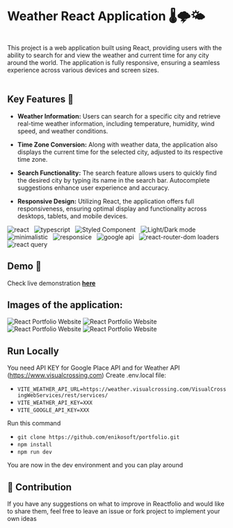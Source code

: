 # Weather React Application 🌡️🌩️🌤️

<br/>
This project is a web application built using React, providing users with the ability to search for and view the weather and current time for any city around the world. The application is fully responsive, ensuring a seamless experience across various devices and screen sizes.
<br />
<br />

## Key Features 🧭

- <b>Weather Information:</b> Users can search for a specific city and retrieve real-time weather information, including temperature, humidity, wind speed, and weather conditions.

- <b>Time Zone Conversion:</b> Along with weather data, the application also displays the current time for the selected city, adjusted to its respective time zone.
- <b>Search Functionality:</b> The search feature allows users to quickly find the desired city by typing its name in the search bar. Autocomplete suggestions enhance user experience and accuracy.
- <b>Responsive Design:</b> Utilizing React, the application offers full responsiveness, ensuring optimal display and functionality across desktops, tablets, and mobile devices.

<img src="https://img.shields.io/badge/-React-blue" alt="react"/> &nbsp; <img src="https://img.shields.io/badge/-Typescript-blue" alt="typescript"/> &nbsp; <img src="https://img.shields.io/badge/-Styled Components-blue" alt="Styled Component"/> &nbsp; <img src="https://img.shields.io/badge/-Light/Dark mode-blue" alt="Light/Dark mode"/> &nbsp; <img src="https://img.shields.io/badge/-Minimalistic-blue" alt="minimalistic"/> &nbsp; <img src="https://img.shields.io/badge/-Responsice-blue" alt="responsice"/> &nbsp; <img src="https://img.shields.io/badge/-google api-blue" alt="google api"/> &nbsp; <img src="https://img.shields.io/badge/-react router dom loaders-blue" alt="react-router-dom loaders"/> &nbsp; <img src="https://img.shields.io/badge/-react query-blue" alt="react query"/>

## Demo 🎥

Check live demonstration <a href="https://weather.enikosoft.com/"><strong>here</strong></a>

## Images of the application:
![React Portfolio Website](https://github.com/enikosoft/portfolio/blob/main/readme-images/demo1.png)
![React Portfolio Website](https://github.com/enikosoft/portfolio/blob/main/readme-images/demo2.png)
![React Portfolio Website](https://github.com/enikosoft/portfolio/blob/main/readme-images/mobile1.png)
![React Portfolio Website](https://github.com/enikosoft/portfolio/blob/main/readme-images/mobile2.png)

## Run Locally
You need API KEY for Google Place API and for Weather API (https://www.visualcrossing.com)
Create .env.local file:
- ``VITE_WEATHER_API_URL=https://weather.visualcrossing.com/VisualCrossingWebServices/rest/services/``
- ``VITE_WEATHER_API_KEY=XXX``
- ``VITE_GOOGLE_API_KEY=XXX``

Run this command 
- ``git clone https://github.com/enikosoft/portfolio.git``
- ``npm install``
- ``npm run dev``
<p>You are now in the dev environment and you can play around

## 🌱 Contribution
If you have any suggestions on what to improve in Reactfolio and would like to share them, feel free to leave an issue or fork project to implement your own ideas